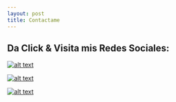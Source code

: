 ```yaml
---
layout: post
title: Contactame
---
```


## Da Click & Visita mis Redes Sociales:

[![alt text](https://cdn.icon-icons.com/icons2/509/PNG/128/Facebook_Square_icon-icons.com_49948.png "Facebook")](https://www.facebook.com/profile.php?id=100014633238448)

[![alt text](https://cdn.icon-icons.com/icons2/887/PNG/128/Instagram_New_icon-icons.com_69008.png "Facebook")](https://www.instagram.com/steven_valero_franco/?fbclid=IwAR3KVSAzEvC5qsBgsLGgxuytewP1RWdWCYRBHNOlHcZQPEm4wr-hpm9Ycxo)

[![alt text](https://cdn.icon-icons.com/icons2/933/PNG/128/twitter-logo-on-black-background_icon-icons.com_72503.png "Facebook")](https://twitter.com/anime_sempai1?fbclid=IwAR0Z30zBp3t9bM1AJBJ1u6GiZ8YPJEAqtI4fSojfGn6QXbfyreLPCuuyvtU)
